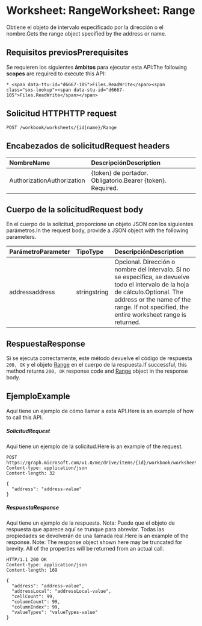 # <a name="worksheet-range"></a><span data-ttu-id="d6667-101">Worksheet: Range</span><span class="sxs-lookup"><span data-stu-id="d6667-101">Worksheet: Range</span></span>

<span data-ttu-id="d6667-102">Obtiene el objeto de intervalo especificado por la dirección o el nombre.</span><span class="sxs-lookup"><span data-stu-id="d6667-102">Gets the range object specified by the address or name.</span></span>
## <a name="prerequisites"></a><span data-ttu-id="d6667-103">Requisitos previos</span><span class="sxs-lookup"><span data-stu-id="d6667-103">Prerequisites</span></span>
<span data-ttu-id="d6667-104">Se requieren los siguientes **ámbitos** para ejecutar esta API:</span><span class="sxs-lookup"><span data-stu-id="d6667-104">The following **scopes** are required to execute this API:</span></span> 

    * <span data-ttu-id="d6667-105">Files.ReadWrite</span><span class="sxs-lookup"><span data-stu-id="d6667-105">Files.ReadWrite</span></span>

## <a name="http-request"></a><span data-ttu-id="d6667-106">Solicitud HTTP</span><span class="sxs-lookup"><span data-stu-id="d6667-106">HTTP request</span></span>
<!-- { "blockType": "ignored" } -->
```http
POST /workbook/worksheets/{id|name}/Range

```
## <a name="request-headers"></a><span data-ttu-id="d6667-107">Encabezados de solicitud</span><span class="sxs-lookup"><span data-stu-id="d6667-107">Request headers</span></span>
| <span data-ttu-id="d6667-108">Nombre</span><span class="sxs-lookup"><span data-stu-id="d6667-108">Name</span></span>       | <span data-ttu-id="d6667-109">Descripción</span><span class="sxs-lookup"><span data-stu-id="d6667-109">Description</span></span>|
|:---------------|:----------|
| <span data-ttu-id="d6667-110">Authorization</span><span class="sxs-lookup"><span data-stu-id="d6667-110">Authorization</span></span>  | <span data-ttu-id="d6667-p101">{token} de portador. Obligatorio.</span><span class="sxs-lookup"><span data-stu-id="d6667-p101">Bearer {token}. Required.</span></span> |


## <a name="request-body"></a><span data-ttu-id="d6667-113">Cuerpo de la solicitud</span><span class="sxs-lookup"><span data-stu-id="d6667-113">Request body</span></span>
<span data-ttu-id="d6667-114">En el cuerpo de la solicitud, proporcione un objeto JSON con los siguientes parámetros.</span><span class="sxs-lookup"><span data-stu-id="d6667-114">In the request body, provide a JSON object with the following parameters.</span></span>

| <span data-ttu-id="d6667-115">Parámetro</span><span class="sxs-lookup"><span data-stu-id="d6667-115">Parameter</span></span>    | <span data-ttu-id="d6667-116">Tipo</span><span class="sxs-lookup"><span data-stu-id="d6667-116">Type</span></span>   |<span data-ttu-id="d6667-117">Descripción</span><span class="sxs-lookup"><span data-stu-id="d6667-117">Description</span></span>|
|:---------------|:--------|:----------|
|<span data-ttu-id="d6667-118">address</span><span class="sxs-lookup"><span data-stu-id="d6667-118">address</span></span>|<span data-ttu-id="d6667-119">string</span><span class="sxs-lookup"><span data-stu-id="d6667-119">string</span></span>|<span data-ttu-id="d6667-p102">Opcional. Dirección o nombre del intervalo. Si no se especifica, se devuelve todo el intervalo de la hoja de cálculo.</span><span class="sxs-lookup"><span data-stu-id="d6667-p102">Optional. The address or the name of the range. If not specified, the entire worksheet range is returned.</span></span>|

## <a name="response"></a><span data-ttu-id="d6667-123">Respuesta</span><span class="sxs-lookup"><span data-stu-id="d6667-123">Response</span></span>

<span data-ttu-id="d6667-124">Si se ejecuta correctamente, este método devuelve el código de respuesta `200, OK` y el objeto [Range](../resources/range.md) en el cuerpo de la respuesta.</span><span class="sxs-lookup"><span data-stu-id="d6667-124">If successful, this method returns `200, OK` response code and [Range](../resources/range.md) object in the response body.</span></span>

## <a name="example"></a><span data-ttu-id="d6667-125">Ejemplo</span><span class="sxs-lookup"><span data-stu-id="d6667-125">Example</span></span>
<span data-ttu-id="d6667-126">Aquí tiene un ejemplo de cómo llamar a esta API.</span><span class="sxs-lookup"><span data-stu-id="d6667-126">Here is an example of how to call this API.</span></span>
##### <a name="request"></a><span data-ttu-id="d6667-127">Solicitud</span><span class="sxs-lookup"><span data-stu-id="d6667-127">Request</span></span>
<span data-ttu-id="d6667-128">Aquí tiene un ejemplo de la solicitud.</span><span class="sxs-lookup"><span data-stu-id="d6667-128">Here is an example of the request.</span></span>
<!-- {
  "blockType": "request",
  "name": "worksheet_range"
}-->
```http
POST https://graph.microsoft.com/v1.0/me/drive/items/{id}/workbook/worksheets/{id|name}/Range
Content-type: application/json
Content-length: 32

{
  "address": "address-value"
}
```

##### <a name="response"></a><span data-ttu-id="d6667-129">Respuesta</span><span class="sxs-lookup"><span data-stu-id="d6667-129">Response</span></span>
<span data-ttu-id="d6667-p103">Aquí tiene un ejemplo de la respuesta. Nota: Puede que el objeto de respuesta que aparece aquí se trunque para abreviar. Todas las propiedades se devolverán de una llamada real.</span><span class="sxs-lookup"><span data-stu-id="d6667-p103">Here is an example of the response. Note: The response object shown here may be truncated for brevity. All of the properties will be returned from an actual call.</span></span>
<!-- {
  "blockType": "response",
  "truncated": true,
  "@odata.type": "microsoft.graph.range"
} -->
```http
HTTP/1.1 200 OK
Content-type: application/json
Content-length: 169

{
  "address": "address-value",
  "addressLocal": "addressLocal-value",
  "cellCount": 99,
  "columnCount": 99,
  "columnIndex": 99,
  "valueTypes": "valueTypes-value"
}
```

<!-- uuid: 8fcb5dbc-d5aa-4681-8e31-b001d5168d79
2015-10-25 14:57:30 UTC -->
<!-- {
  "type": "#page.annotation",
  "description": "Worksheet: Range",
  "keywords": "",
  "section": "documentation",
  "tocPath": ""
}-->